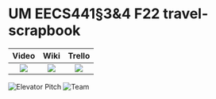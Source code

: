 # UM EECS441§3&4 F22 travel-scrapbook

| Video  |  Wiki |  Trello  |
|:-----:|:-----:|:--------:|
|[<img src="https://eecs441.eecs.umich.edu/img/admin/video.png">][video_page]|[<img src="https://eecs441.eecs.umich.edu/img/admin/wiki.png">][wiki_page]|[<img src="https://eecs441.eecs.umich.edu/img/admin/trello.png">][agile_page]|

![Elevator Pitch](https://user-images.githubusercontent.com/93233828/206580226-69c378d1-608e-4bd4-879d-a2383b808c69.jpeg) <!-- MUST be placed in user-images.githubusercontent.com -->
![Team](/assets/team.png)

[video_page]: https://youtu.be/sample
[wiki_page]: https://github.com/flynnai/eecs441-travel-scrapbook/wiki
[agile_page]: https://trello.com/b/zrCFN6eW/travel-scrapbook
